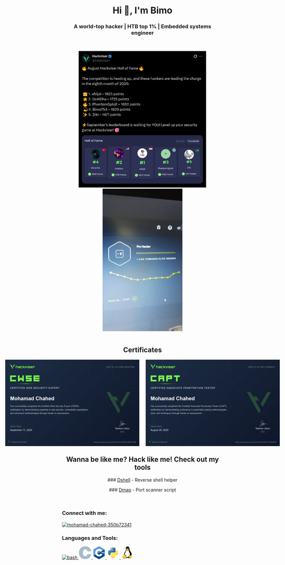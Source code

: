 <h1 align="center">Hi 👋, I'm Bimo</h1>
<h3 align="center">A world-top hacker | HTB top 1% | Embedded systems engineer</h3>

<br>

<div style="display: flex; gap: 20px; justify-content: center; align-items: center;">
	<p align="center">
	  <a href="https://x.com/hackviserr/status/1962485599685714197" target="_blank">
	    <img src="https://github.com/Bimo754/Bimo754/blob/main/Images/Hackviser.png" width="400">
	  </a>
	<img src="https://github.com/Bimo754/Bimo754/blob/main/Images/HTB.png" width="250">
	</p>
</div>

<h2 align="center">Certificates</h1>

<div style="display: flex; gap: 20px; justify-content: center; align-items: center;">
  <img src="https://github.com/Bimo754/Bimo754/blob/main/Certificates/CWSE.png" style="width: 420px; height: auto;">
  <img src="https://github.com/Bimo754/Bimo754/blob/main/Certificates/CAPT.png" style="width: 420px; height: auto;">
</div>

<h2 align="center">Wanna be like me? Hack like me! Check out my tools</h1>


<p align="center">
  ### <a href="https://github.com/Bimo754/Dshell" target="_blank">Dshell</a> - Reverse shell helper
</p>

<p align="center">
  ### <a href="https://github.com/Bimo754/Dmap" target="_blank">Dmap</a> - Port scanner script
</p>


<br>

<h3 align="left">Connect with me:</h3>
<p align="left">
<a href="https://linkedin.com/in/mohamad-chahed-350b72341" target="blank"><img align="center" src="https://raw.githubusercontent.com/rahuldkjain/github-profile-readme-generator/master/src/images/icons/Social/linked-in-alt.svg" alt="mohamad-chahed-350b72341" height="30" width="40" /></a>

<h3 align="left">Languages and Tools:</h3>
<p align="left">
  <a href="https://www.gnu.org/software/bash/" target="_blank" rel="noreferrer">
    <img src="https://www.vectorlogo.zone/logos/gnu_bash/gnu_bash-icon.svg" alt="bash" width="40" height="40"/>
  </a>
  <a href="https://www.cprogramming.com/" target="_blank" rel="noreferrer">
    <img src="https://raw.githubusercontent.com/devicons/devicon/master/icons/c/c-original.svg" alt="c" width="40" height="40"/>
  </a>
  <a href="https://www.w3schools.com/cpp/" target="_blank" rel="noreferrer">
    <img src="https://raw.githubusercontent.com/devicons/devicon/master/icons/cplusplus/cplusplus-original.svg" alt="cplusplus" width="40" height="40"/>
  </a>
  <a href="https://www.python.org" target="_blank" rel="noreferrer">
    <img src="https://raw.githubusercontent.com/devicons/devicon/master/icons/python/python-original.svg" alt="python" width="40" height="40"/>
  </a>
  <a href="https://www.linux.org/" target="_blank" rel="noreferrer">
    <img src="https://raw.githubusercontent.com/devicons/devicon/master/icons/linux/linux-original.svg" alt="linux" width="40" height="40"/>
  </a>
</p>

